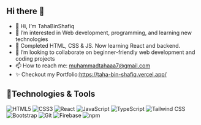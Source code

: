 ## Hi there 👋
- 👋 Hi, I’m TahaBinShafiq
- 👀 I’m interested in Web development, programming, and learning new technologies
- 🌱 Completed HTML, CSS & JS. Now learning React and backend.
- 💞️ I’m looking to collaborate on beginner-friendly web development and coding projects
- 📫 How to reach me: muhammadtahaaa7@gmail.com
- ✨ Checkout my Portfolio:https://taha-bin-shafiq.vercel.app/


## 🔧Technologies & Tools
![HTML5](https://img.shields.io/badge/-HTML5-E34F26?style=flat-square&logo=html5&logoColor=white)
![CSS3](https://img.shields.io/badge/-CSS3-1572B6?style=flat-square&logo=css3&logoColor=white)
![React](https://img.shields.io/badge/-React-000000?style=flat-square&logo=react&logoColor=61DAFB)
![JavaScript](https://img.shields.io/badge/-JavaScript-F7DF1E?style=flat-square&logo=javascript&logoColor=black)
![TypeScript](https://img.shields.io/badge/-TypeScript-007ACC?style=flat-square&logo=typescript&logoColor=white)
![Tailwind CSS](https://img.shields.io/badge/-Tailwind%20CSS-000000?style=flat-square&logo=tailwind-css&logoColor=38B2AC)
![Bootstrap](https://img.shields.io/badge/-Bootstrap-563D7C?style=flat-square&logo=bootstrap&logoColor=white)
![Git](https://img.shields.io/badge/-Git-F05032?style=flat-square&logo=git&logoColor=white)
![Firebase](https://img.shields.io/badge/-Firebase-FFCA28?style=flat-square&logo=firebase&logoColor=black)
![npm](https://img.shields.io/badge/-npm-CB3837?style=flat-square&logo=npm&logoColor=white)

 

